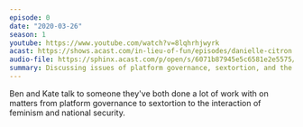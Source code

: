 ```yaml
---
episode: 0
date: "2020-03-26"
season: 1
youtube: https://www.youtube.com/watch?v=8lqhrhjwyrk
acast: https://shows.acast.com/in-lieu-of-fun/episodes/danielle-citron
audio-file: https://sphinx.acast.com/p/open/s/6071b87945e5c6581e2e5575/e/6072f83ad7731d0d429c6c24/media.mp3
summary: Discussing issues of platform governance, sextortion, and the interaction of feminism and national security
---
```

Ben and Kate talk to someone they've both done a lot of work with on matters from platform governance to sextortion to the interaction of feminism and national security.
